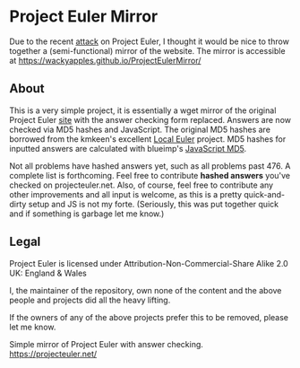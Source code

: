 # Project Euler Mirror
Due to the recent [attack](https://projecteuler.net/news) on Project Euler, I thought it would be nice to throw together a (semi-functional) mirror of the website. The mirror is accessible at https://wackyapples.github.io/ProjectEulerMirror/

## About
This is a very simple project, it is essentially a wget mirror of the original Project Euler [site](https://projecteuler.net/) with the answer checking form replaced. Answers are now checked via MD5 hashes and JavaScript. The original MD5 hashes are borrowed from the kmkeen's excellent [Local Euler](http://kmkeen.com/local-euler/) project. MD5 hashes for inputted answers are calculated with blueimp's [JavaScript MD5](https://github.com/blueimp/JavaScript-MD5).

Not all problems have hashed answers yet, such as all problems past 476. A complete list is forthcoming. Feel free to contribute **hashed answers** you've checked on projecteuler.net. Also, of course, feel free to contribute any other improvements and all input is welcome, as this is a pretty quick-and-dirty setup and JS is not my forte. (Seriously, this was put together quick and if something is garbage let me know.)

## Legal
Project Euler is licensed under Attribution-Non-Commercial-Share Alike 2.0 UK: England & Wales

I, the maintainer of the repository, own none of the content and the above people and projects did all the heavy lifting.

If the owners of any of the above projects prefer this to be removed, please let me know.

Simple mirror of Project Euler with answer checking. https://projecteuler.net/
